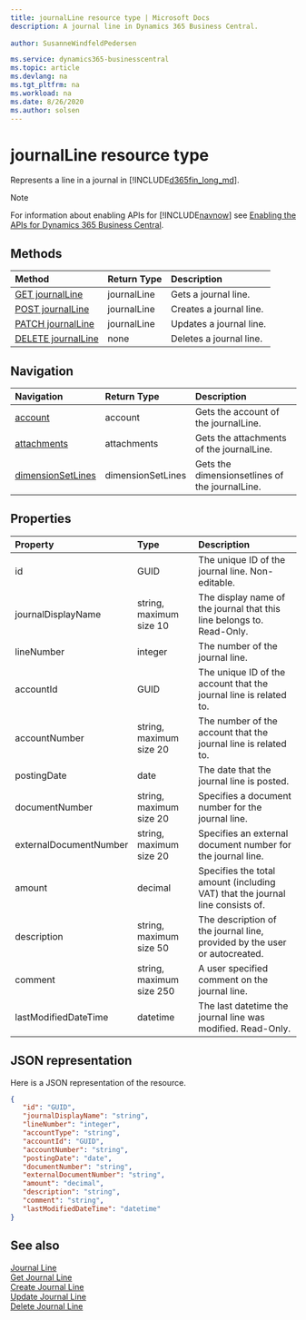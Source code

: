 ```yaml
---
title: journalLine resource type | Microsoft Docs
description: A journal line in Dynamics 365 Business Central.
 
author: SusanneWindfeldPedersen

ms.service: dynamics365-businesscentral
ms.topic: article
ms.devlang: na
ms.tgt_pltfrm: na
ms.workload: na
ms.date: 8/26/2020
ms.author: solsen
---
```


# journalLine resource type
Represents a line in a journal in [!INCLUDE[d365fin_long_md](../../includes/d365fin_long_md.md)].

> [!NOTE]  
> For information about enabling APIs for [!INCLUDE[navnow](../../includes/navnow_md.md)] see [Enabling the APIs for Dynamics 365 Business Central](../enabling-apis-for-dynamics-nav.md).

## Methods

| Method                                                    | Return Type|Description         |
|:----------------------------------------------------------|:-----------|:-------------------|
|[GET journalLine](../api/dynamics_journalline_get.md)      |journalLine|Gets a journal line.   |
|[POST journalLine](../api/dynamics_create_journalline.md)  |journalLine|Creates a journal line.|
|[PATCH journalLine](../api/dynamics_journalline_update.md) |journalLine|Updates a journal line.|
|[DELETE journalLine](../api/dynamics_journalline_delete.md)|none        |Deletes a journal line.|


## Navigation

| Navigation |Return Type| Description |
|:----------|:----------|:-----------------|
|[account](../resources/dynamics_account.md)|account   |Gets the account of the journalLine.|
|[attachments](../resources/dynamics_attachments.md)|attachments   |Gets the attachments of the journalLine.|
|[dimensionSetLines](../resources/dynamics_dimensionsetlines.md)|dimensionSetLines   |Gets the dimensionsetlines of the journalLine.|

## Properties

| Property             | Type                   |Description                                                        |
|:---------------------|:-----------------------|:------------------------------------------------------------------|
|id                    |GUID                    |The unique ID of the journal line. Non-editable.                   |
|journalDisplayName    |string, maximum size 10 |The display name of the journal that this line belongs to. Read-Only.|
|lineNumber            |integer                 |The number of the journal line.                                    |
|accountId             |GUID                    |The unique ID of the account that the journal line is related to.  |
|accountNumber         |string, maximum size 20 |The number of the account that the journal line is related to.     |
|postingDate           |date                    |The date that the journal line is posted.                          |
|documentNumber        |string, maximum size 20 |Specifies a document number for the journal line.                  |
|externalDocumentNumber|string, maximum size 20 |Specifies an external document number for the journal line.        |
|amount                |decimal                 |Specifies the total amount (including VAT) that the journal line consists of.|
|description           |string, maximum size 50 |The description of the journal line, provided by the user or autocreated.|
|comment               |string, maximum size 250|A user specified comment on the journal line.                      |
|lastModifiedDateTime  |datetime                |The last datetime the journal line was modified. Read-Only.        |

## JSON representation

Here is a JSON representation of the resource.


```json
{
   "id": "GUID",
   "journalDisplayName": "string",
   "lineNumber": "integer",
   "accountType": "string",
   "accountId": "GUID",
   "accountNumber": "string",
   "postingDate": "date",
   "documentNumber": "string",
   "externalDocumentNumber": "string",
   "amount": "decimal",
   "description": "string",
   "comment": "string",
   "lastModifiedDateTime": "datetime"
}
```

## See also
[Journal Line](../resources/dynamics_journalline.md)  
[Get Journal Line](../api/dynamics_journalline_get.md)  
[Create Journal Line](../api/dynamics_create_journalline.md)  
[Update Journal Line](../api/dynamics_journalline_update.md)  
[Delete Journal Line](../api/dynamics_journalline_delete.md)  